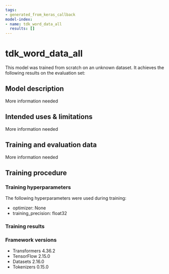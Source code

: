 ```yaml
---
tags:
- generated_from_keras_callback
model-index:
- name: tdk_word_data_all
  results: []
---
```


<!-- This model card has been generated automatically according to the information Keras had access to. You should
probably proofread and complete it, then remove this comment. -->

# tdk_word_data_all

This model was trained from scratch on an unknown dataset.
It achieves the following results on the evaluation set:


## Model description

More information needed

## Intended uses & limitations

More information needed

## Training and evaluation data

More information needed

## Training procedure

### Training hyperparameters

The following hyperparameters were used during training:
- optimizer: None
- training_precision: float32

### Training results



### Framework versions

- Transformers 4.36.2
- TensorFlow 2.15.0
- Datasets 2.16.0
- Tokenizers 0.15.0
